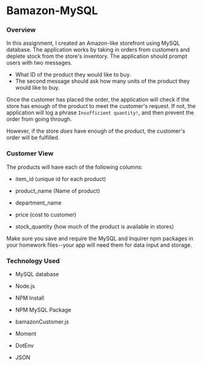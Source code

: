 # Bamazon-MySQL

### Overview
In this assignment, I created an Amazon-like storefront using MySQL database. The application works by taking in orders from customers and deplete stock from the store's inventory. The application should prompt users with two messages.

   * What ID of the product they would like to buy.
   * The second message should ask how many units of the product they would like to buy.

Once the customer has placed the order, the application will check if the store has enough of the product to meet the customer's request. If not, the application will log a phrase `Insufficient quantity!`, and then prevent the order from going through.

However, if the store _does_ have enough of the product, the customer's order will be fulfilled.

### Customer View

The products will have each of the following columns:

   * item_id (unique id for each product)

   * product_name (Name of product)

   * department_name

   * price (cost to customer)

   * stock_quantity (how much of the product is available in stores)

Make sure you save and require the MySQL and Inquirer npm packages in your homework files--your app will need them for data input and storage.

### Technology Used

* MySQL database

* Node.js

* NPM Install

* NPM MySQL Package

* bamazonCustomer.js

* Moment

* DotEnv

* JSON